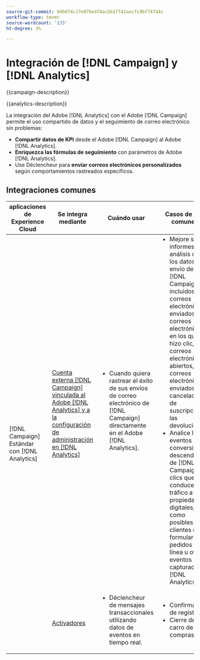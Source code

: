 ```yaml
---
source-git-commit: 94b074c17e976e4f4acbb1ff41aacfc9bf74744c
workflow-type: tm+mt
source-wordcount: '133'
ht-degree: 3%

---
```



# Integración de [!DNL Campaign] y [!DNL Analytics]

{{campaign-description}}

{{analytics-description}}

La integración del Adobe [!DNL Analytics] con el Adobe [!DNL Campaign] permite el uso compartido de datos y el seguimiento de correo electrónico sin problemas:

+ **Compartir datos de KPI** desde el Adobe [!DNL Campaign] al Adobe [!DNL Analytics].
+ **Enriquezca las fórmulas de seguimiento** con parámetros de Adobe [!DNL Analytics].
+ Use Déclencheur para **enviar correos electrónicos personalizados** según comportamientos rastreados específicos.

## Integraciones comunes

<table>
    <thead>
        <tr>
            <th>aplicaciones de Experience Cloud</th>
            <th>Se integra mediante</th>
            <th>Cuándo usar</th>
            <th>Casos de uso comunes</th>
        </tr>
    </thead>
     <tbody>
        <tr>
            <td rowspan="2">[!DNL Campaign] Estándar con [!DNL Analytics]</td>
            <td><a href="https://experienceleague.adobe.com/docs/campaign-standard-learn/tutorials/integrations/track-the-success-of-your-deliveries-in-analytics.html?lang=es" target="_blank" rel="noreferrer">Cuenta externa [!DNL Campaign] vinculada al Adobe [!DNL Analytics] y a la configuración de administración en [!DNL Analytics]</a></td>
            <td>
                <ul style="margin-top: 0;">
                    <li>Cuando quiera rastrear el éxito de sus envíos de correo electrónico de [!DNL Campaign] directamente en el Adobe [!DNL Analytics].</li>
                </ul>
            </td>
            <td>
              <ul style="margin-top: 0;">
                <li>Mejore sus informes de análisis con los datos de envío de [!DNL Campaign], incluidos los correos electrónicos enviados, los correos electrónicos en los que se hizo clic, los correos electrónicos abiertos, los correos electrónicos enviados, las cancelaciones de suscripción y las devoluciones.</li>
                <li>Analice los eventos de conversión descendentes de [!DNL Campaign] clics que conducen el tráfico a sus propiedades digitales, como posibles clientes de formularios, pedidos en línea u otros eventos capturados en [!DNL Analytics].</li>
              </ul>
            </td>
        </tr>
        <tr>
            <td><a href="../../integrations/tutorials/campaign-analytics/campaign-analytics-trigger.md" target="_blank" rel="noreferrer">Activadores</a></li>
            <td>
                <ul style="margin-top: 0;">
                    <li>Déclencheur de mensajes transaccionales utilizando datos de eventos en tiempo real.</li>
                </ul>
            </td>
            <td>
              <ul style="margin-top: 0;">
                <li>Confirmación de registro.</li>
                <li>Cierre del carro de compras.</li>
              </ul>
            </td>
        </tr>              
    </tbody>          
</table>

